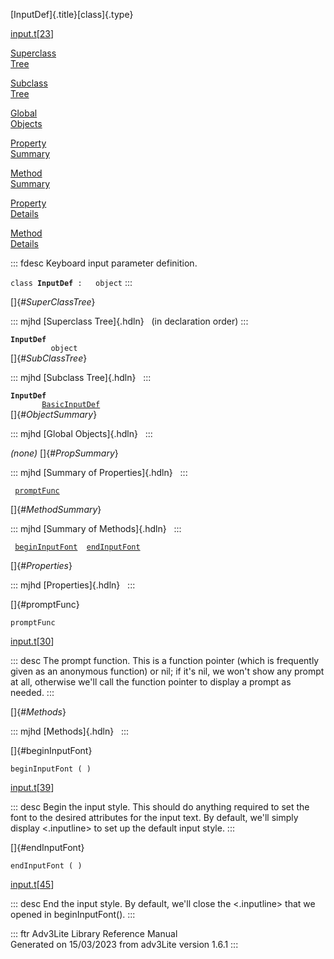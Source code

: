 [InputDef]{.title}[class]{.type}

[input.t](../file/input.t.html)\[[23](../source/input.t.html#23)\]

[Superclass\
Tree](#_SuperClassTree_)

[Subclass\
Tree](#_SubClassTree_)

[Global\
Objects](#_ObjectSummary_)

[Property\
Summary](#_PropSummary_)

[Method\
Summary](#_MethodSummary_)

[Property\
Details](#_Properties_)

[Method\
Details](#_Methods_)

::: fdesc
Keyboard input parameter definition.

`class `**`InputDef`**` :   object`
:::

[]{#_SuperClassTree_}

::: mjhd
[Superclass Tree]{.hdln}   (in declaration order)
:::

**`InputDef`**\
`         object`\
[]{#_SubClassTree_}

::: mjhd
[Subclass Tree]{.hdln}  
:::

**`InputDef`**\
`         `[`BasicInputDef`](../object/BasicInputDef.html)\
[]{#_ObjectSummary_}

::: mjhd
[Global Objects]{.hdln}  
:::

*(none)* []{#_PropSummary_}

::: mjhd
[Summary of Properties]{.hdln}  
:::

` `[`promptFunc`](#promptFunc)`  `

[]{#_MethodSummary_}

::: mjhd
[Summary of Methods]{.hdln}  
:::

` `[`beginInputFont`](#beginInputFont)`  `[`endInputFont`](#endInputFont)`  `

[]{#_Properties_}

::: mjhd
[Properties]{.hdln}  
:::

[]{#promptFunc}

`promptFunc`

[input.t](../file/input.t.html)\[[30](../source/input.t.html#30)\]

::: desc
The prompt function. This is a function pointer (which is frequently
given as an anonymous function) or nil; if it\'s nil, we won\'t show any
prompt at all, otherwise we\'ll call the function pointer to display a
prompt as needed.
:::

[]{#_Methods_}

::: mjhd
[Methods]{.hdln}  
:::

[]{#beginInputFont}

`beginInputFont ( )`

[input.t](../file/input.t.html)\[[39](../source/input.t.html#39)\]

::: desc
Begin the input style. This should do anything required to set the font
to the desired attributes for the input text. By default, we\'ll simply
display \<.inputline\> to set up the default input style.
:::

[]{#endInputFont}

`endInputFont ( )`

[input.t](../file/input.t.html)\[[45](../source/input.t.html#45)\]

::: desc
End the input style. By default, we\'ll close the \<.inputline\> that we
opened in beginInputFont().
:::

::: ftr
Adv3Lite Library Reference Manual\
Generated on 15/03/2023 from adv3Lite version 1.6.1
:::
